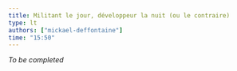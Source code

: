 ```yaml
---
title: Militant le jour, développeur la nuit (ou le contraire)
type: lt
authors: ["mickael-deffontaine"]
time: "15:50"
---
```


*To be completed*
